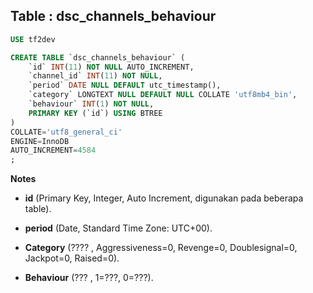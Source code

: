 Table : dsc_channels_behaviour
--------------------------------

```SQL
USE tf2dev

CREATE TABLE `dsc_channels_behaviour` (
	`id` INT(11) NOT NULL AUTO_INCREMENT,
	`channel_id` INT(11) NOT NULL,
	`period` DATE NULL DEFAULT utc_timestamp(),
	`category` LONGTEXT NULL DEFAULT NULL COLLATE 'utf8mb4_bin',
	`behaviour` INT(1) NOT NULL,
	PRIMARY KEY (`id`) USING BTREE
)
COLLATE='utf8_general_ci'
ENGINE=InnoDB
AUTO_INCREMENT=4584
;
```
__Notes__

+ __id__ (Primary Key, Integer, Auto Increment, digunakan pada beberapa table).

+ __period__ (Date, Standard Time Zone: UTC+00).

+ __Category__ (???? , Aggressiveness=0, Revenge=0, Doublesignal=0, Jackpot=0, Raised=0).

+ __Behaviour__ (??? , 1=???, 0=???).
